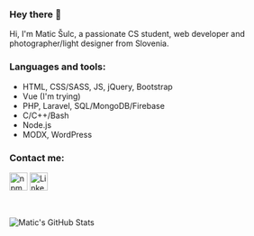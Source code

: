 ### Hey there 👋

Hi, I'm Matic Šulc, a passionate CS student, web developer and photographer/light designer from Slovenia.  

### Languages and tools:
* HTML, CSS/SASS, JS, jQuery, Bootstrap
* Vue (I'm trying)
* PHP, Laravel, SQL/MongoDB/Firebase
* C/C++/Bash
* Node.js
* MODX, WordPress

### Contact me:

<p align="left">
  <a href="https://t.me/Excavator460"><img alt="npm" height="32" width="32" src="https://upload.wikimedia.org/wikipedia/commons/8/82/Telegram_logo.svg"></a>
  <a href="https://www.linkedin.com/in/maticsulc/"><img alt="LinkedIn" height="32" width="32" src="https://raw.githubusercontent.com/peterthehan/peterthehan/master/assets/linkedin.svg"></a>
</p>

</br>

![Matic's GitHub Stats](https://github-readme-stats.vercel.app/api?username=MaticSulc)
